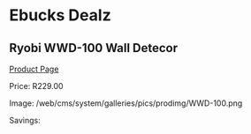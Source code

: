 
# Ebucks Dealz
## Ryobi WWD-100 Wall Detecor
[Product Page](https://www.ebucks.com/web/shop/productSelected.do?prodId=1067922701&catId=370101825)

Price: R229.00

Image: /web/cms/system/galleries/pics/prodimg/WWD-100.png

Savings: 


	